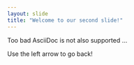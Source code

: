 ```yaml
---
layout: slide
title: "Welcome to our second slide!"
---
```

Too bad AsciiDoc is not also supported ...

Use the left arrow to go back!

